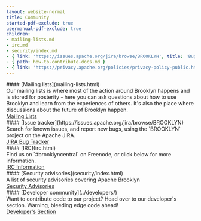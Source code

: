 ```yaml
---
layout: website-normal
title: Community
started-pdf-exclude: true
usermanual-pdf-exclude: true
children:
- mailing-lists.md
- irc.md
- security/index.md
- { link: 'https://issues.apache.org/jira/browse/BROOKLYN', title: 'Bug Tracker (JIRA)' }
- { path: how-to-contribute-docs.md }
- { link: 'https://privacy.apache.org/policies/privacy-policy-public.html', title: 'Privacy Policy'}
---
```


<div class="row">
<div class="col-md-6" markdown="1">

<div class="panel panel-default">
  <div class="panel-heading" markdown="1">
#### [Mailing lists](mailing-lists.html)
  </div>
  <div class="panel-body" markdown="1">
Our mailing lists is where most of the action around Brooklyn happens and is stored for posterity - here you can ask
questions about how to use Brooklyn and learn from the experiences of others. It's also the place where discussions
about the future of Brooklyn happen.

<div class="text-center"><a class="btn btn-primary" href="mailing-lists.html" role="button">Mailing Lists</a></div>
  </div>
</div>

</div><!-- col -->
<div class="col-md-6" markdown="1">

<div class="panel panel-default">
  <div class="panel-heading" markdown="1">
#### [Issue tracker](https://issues.apache.org/jira/browse/BROOKLYN)
  </div>
  <div class="panel-body" markdown="1">
Search for known issues, and report new bugs, using the `BROOKLYN` project on the Apache JIRA.

<div class="text-center"><a class="btn btn-primary" href="https://issues.apache.org/jira/browse/BROOKLYN" role="button">JIRA Bug Tracker</a></div>
  </div>
</div>

</div><!-- col -->
</div><!-- row -->

<div class="row">
<div class="col-md-6" markdown="1">

<div class="panel panel-default">
  <div class="panel-heading" markdown="1">
#### [IRC](irc.html)
  </div>
  <div class="panel-body" markdown="1">
Find us on `#brooklyncentral` on Freenode, or click below for more information.

<div class="text-center"><a class="btn btn-primary" href="irc.html" role="button">IRC Information</a></div>
  </div>
</div>

</div><!-- col -->

<div class="col-md-6" markdown="1">
<div class="panel panel-default">
  <div class="panel-heading" markdown="1">
#### [Security advisories](security/index.html)
  </div>
  <div class="panel-body" markdown="1">
A list of security advisories covering Apache Brooklyn

<div class="text-center"><a class="btn btn-primary" href="security/index.html" role="button">Security Advisories</a></div>
  </div>
</div>

</div><!-- col -->
</div><!-- row -->

<div class="row">
<div class="col-md-3" markdown="1">
</div>
<div class="col-md-6" markdown="1">

<div class="panel panel-default">
  <div class="panel-heading" markdown="1">
#### [Developer community](../developers/)
  </div>
  <div class="panel-body" markdown="1">
Want to contribute code to our project? Head over to our developer's section. Warning, bleeding edge code ahead!

<div class="text-center"><a class="btn btn-warning" href="../developers/index.html" role="button">Developer's Section</a></div>
  </div>
</div>

</div><!-- col -->
<div class="col-md-3" markdown="1">
</div>
</div><!-- row -->
